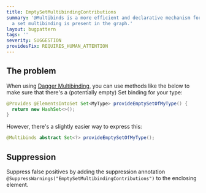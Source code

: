 ```yaml
---
title: EmptySetMultibindingContributions
summary: '@Multibinds is a more efficient and declarative mechanism for ensuring that
  a set multibinding is present in the graph.'
layout: bugpattern
tags: ''
severity: SUGGESTION
providesFix: REQUIRES_HUMAN_ATTENTION
---
```


<!--
*** AUTO-GENERATED, DO NOT MODIFY ***
To make changes, edit the @BugPattern annotation or the explanation in docs/bugpattern.
-->

## The problem
When using [Dagger Multibinding][dmb], you can use methods like the below to
make sure that there's a (potentially empty) Set binding for your type:

```java
@Provides @ElementsIntoSet Set<MyType> provideEmptySetOfMyType() {
  return new HashSet<>();
}
```

However, there's a slightly easier way to express this:

```java
@Multibinds abstract Set<?> provideEmptySetOfMyType();
```

[dmb]: https://google.github.io/dagger/multibindings.html

## Suppression
Suppress false positives by adding the suppression annotation `@SuppressWarnings("EmptySetMultibindingContributions")` to the enclosing element.
